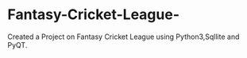# Fantasy-Cricket-League-
Created a Project on Fantasy Cricket League using Python3,Sqllite and PyQT.
